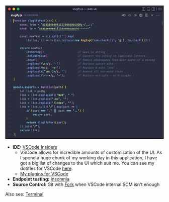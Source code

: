 ![VSCode](../assets/vscode.png)

- **IDE:** [VSCode Insiders](https://code.visualstudio.com/insiders/)
	- VSCode allows for incredible amounts of customisation of the UI. As I spend a huge chunk of my working day in this application, I have got a big list of changes to the UI which suit me. You can see my dotifles for VSCode [here](https://github.com/jmc265/dotfiles/tree/master/software/vscode).
	- [My plugins for VSCode](https://github.com/jmc265/dotfiles/blob/master/install-tools-mac.sh)
- **Endpoint testing:** [Insomnia](https://insomnia.rest/)
- **Source Control:** Git with [Fork](https://git-fork.com/) when VSCode internal SCM isn't enough

Also see: [Terminal](./Terminal.md)